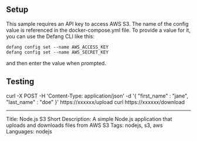 
## Setup
This sample requires an API key to access AWS S3. The name of the config value is referenced in the docker-compose.yml file.
To provide a value for it, you can use the Defang CLI like this:

```
defang config set --name AWS_ACCESS_KEY
defang config set --name AWS_SECRET_KEY
```

and then enter the value when prompted.

## Testing
curl -X POST -H 'Content-Type: application/json' -d '{ "first_name" : "jane", "last_name" : "doe" }' https://xxxxxx/upload
curl https://xxxxxx/download

---

Title: Node.js S3
Short Description: A simple Node.js application that uploads and downloads files from AWS S3
Tags: nodejs, s3, aws
Languages: nodejs